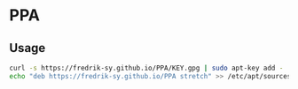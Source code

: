 # PPA
## Usage
```bash
curl -s https://fredrik-sy.github.io/PPA/KEY.gpg | sudo apt-key add -
echo "deb https://fredrik-sy.github.io/PPA stretch" >> /etc/apt/sources.list
```